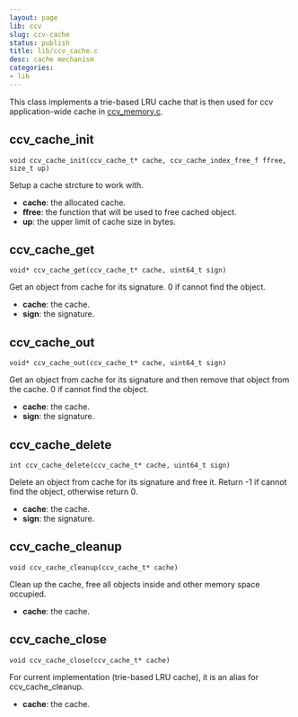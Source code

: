 ```yaml
---
layout: page
lib: ccv
slug: ccv-cache
status: publish
title: lib/ccv_cache.c
desc: cache mechanism
categories:
- lib
---
```


This class implements a trie-based LRU cache that is then used for ccv application-wide cache in [ccv\_memory.c](/lib/ccv-memory).

ccv_cache_init
--------------

	void ccv_cache_init(ccv_cache_t* cache, ccv_cache_index_free_f ffree, size_t up)

Setup a cache strcture to work with.

 * **cache**: the allocated cache.
 * **ffree**: the function that will be used to free cached object.
 * **up**: the upper limit of cache size in bytes.

ccv_cache_get
-------------

	void* ccv_cache_get(ccv_cache_t* cache, uint64_t sign)

Get an object from cache for its signature. 0 if cannot find the object.

 * **cache**: the cache.
 * **sign**: the signature.

ccv_cache_out
-------------

	void* ccv_cache_out(ccv_cache_t* cache, uint64_t sign)

Get an object from cache for its signature and then remove that object from the cache. 0 if cannot find the object.

 * **cache**: the cache.
 * **sign**: the signature.

ccv_cache_delete
----------------

	int ccv_cache_delete(ccv_cache_t* cache, uint64_t sign)

Delete an object from cache for its signature and free it. Return -1 if cannot find the object, otherwise return 0.

 * **cache**: the cache.
 * **sign**: the signature.

ccv_cache_cleanup
-----------------

	void ccv_cache_cleanup(ccv_cache_t* cache)

Clean up the cache, free all objects inside and other memory space occupied.

 * **cache**: the cache.

ccv_cache_close
---------------

	void ccv_cache_close(ccv_cache_t* cache)

For current implementation (trie-based LRU cache), it is an alias for ccv\_cache\_cleanup.

 * **cache**: the cache.